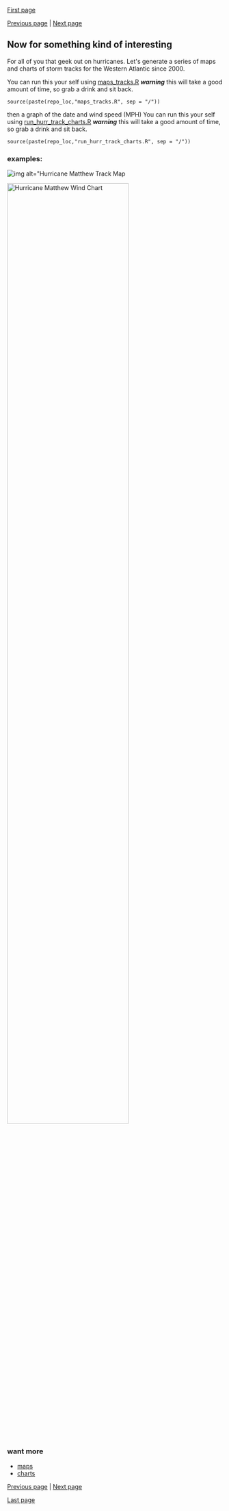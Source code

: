 [First page](1st.md)

[Previous page](6th.md) | [Next page](last.md)
## Now for something kind of interesting
For all of you that geek out on hurricanes. Let's generate a series of maps and charts of storm tracks for the Western Atlantic since 2000.

You can run this your self using [maps_tracks.R](maps_tracks.R) ***warning*** this will take a good amount of time, so grab a drink and sit back.

```
source(paste(repo_loc,"maps_tracks.R", sep = "/"))
```

then a graph of the date and wind speed (MPH)
You can run this your self using [run_hurr_track_charts.R](run_hurr_track_charts.R) ***warning*** this will take a good amount of time, so grab a drink and sit back.

```
source(paste(repo_loc,"run_hurr_track_charts.R", sep = "/"))
```

### examples:
![img alt="Hurricane Matthew Track Map](../master/maps/storm/MATTHEW_AL142016_track_map.png?raw=true)

<img alt="Hurricane Matthew Wind Chart" src="../master/charts/storm/Western_Atlantic_MATTHEW_wind.png?raw=true" width="75%" height="75%" >

### want more 
- [maps](maps/storm/)
- [charts](charts/storm/)

[Previous page](6th.md) | [Next page](last.md)

[Last page](last.md)
